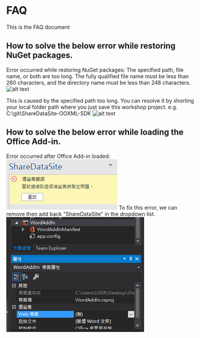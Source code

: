 # FAQ

This is the FAQ document

## How to solve the below error while restoring NuGet packages. 
Error occurred while restoring NuGet packages: The specified path, file name, or both are too long. The fully qualified file name must be less than 260 characters, and the directory name must be less than 248 characters.
![alt text](imgs/FAQ.png "FAQ")

This is caused by the specified path too long. You can resolve it by shorting your local folder path where you just save this workshop project.
e.g. C:\git\ShareDataSite-OOXML-SDK
![alt text](imgs/ShortPath.PNG "Short Path")


## How to solve the below error while loading the Office Add-in.
Error occurred after Office Add-in loaded:
 ![alt text](imgs/Error.PNG "Error")
To fix this error, we can remove then add back "ShareDataSite" in the dropdown list.
 ![alt text](imgs/Solution.PNG "Solution")